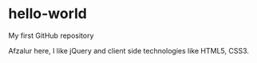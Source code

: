 # hello-world
My first GitHub repository

Afzalur here, I like jQuery and client side technologies like HTML5, CSS3.

